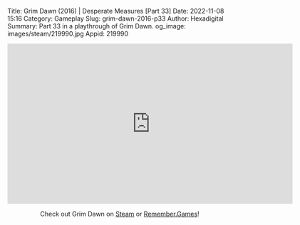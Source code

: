 Title: Grim Dawn (2016) | Desperate Measures [Part 33]
Date: 2022-11-08 15:16
Category: Gameplay
Slug: grim-dawn-2016-p33
Author: Hexadigital
Summary: Part 33 in a playthrough of Grim Dawn.
og_image: images/steam/219990.jpg
Appid: 219990

<center><iframe src="https://www.youtube.com/embed/snsZFTiU25M?feature=oembed" allow="accelerometer; autoplay; encrypted-media; gyroscope; picture-in-picture" width="640" height="360" frameborder="0"></iframe>

Check out Grim Dawn on [Steam](https://store.steampowered.com/app/219990/?curator_clanid=34633900) or [Remember.Games](https://remember.games/game/178/)!</center>

